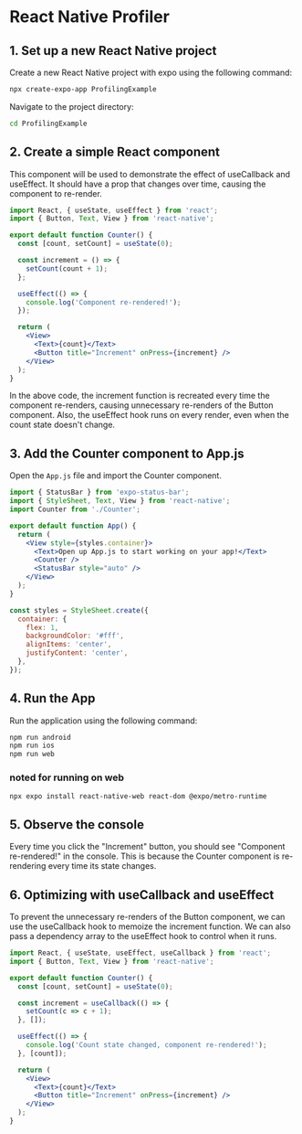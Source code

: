 
# React Native Profiler


## 1. Set up a new React Native project
Create a new React Native project with expo using the following command:

```bash
npx create-expo-app ProfilingExample
```
Navigate to the project directory:

```bash
cd ProfilingExample
```

## 2. Create a simple React component

This component will be used to demonstrate the effect of useCallback and useEffect. It should have a prop that changes over time, causing the component to re-render.

```jsx
import React, { useState, useEffect } from 'react';
import { Button, Text, View } from 'react-native';

export default function Counter() {
  const [count, setCount] = useState(0);

  const increment = () => {
    setCount(count + 1);
  };

  useEffect(() => {
    console.log('Component re-rendered!');
  });

  return (
    <View>
      <Text>{count}</Text>
      <Button title="Increment" onPress={increment} />
    </View>
  );
}
```

In the above code, the increment function is recreated every time the component re-renders, causing unnecessary re-renders of the Button component. Also, the useEffect hook runs on every render, even when the count state doesn't change.

## 3. Add the Counter component to App.js

Open the `App.js` file and import the Counter component.

```jsx
import { StatusBar } from 'expo-status-bar';
import { StyleSheet, Text, View } from 'react-native';
import Counter from './Counter';

export default function App() {
  return (
    <View style={styles.container}>
      <Text>Open up App.js to start working on your app!</Text>
      <Counter />
      <StatusBar style="auto" />
    </View>
  );
}

const styles = StyleSheet.create({
  container: {
    flex: 1,
    backgroundColor: '#fff',
    alignItems: 'center',
    justifyContent: 'center',
  },
});

```

## 4. Run the App


Run the application using the following command:

```bash
npm run android
npm run ios
npm run web
```

### noted for running on web

```
npx expo install react-native-web react-dom @expo/metro-runtime
```

## 5. Observe the console

Every time you click the "Increment" button, you should see "Component re-rendered!" in the console. This is because the Counter component is re-rendering every time its state changes.   

## 6. Optimizing with useCallback and useEffect

To prevent the unnecessary re-renders of the Button component, we can use the useCallback hook to memoize the increment function. We can also pass a dependency array to the useEffect hook to control when it runs.

```jsx
import React, { useState, useEffect, useCallback } from 'react';
import { Button, Text, View } from 'react-native';

export default function Counter() {
  const [count, setCount] = useState(0);

  const increment = useCallback(() => {
    setCount(c => c + 1);
  }, []);

  useEffect(() => {
    console.log('Count state changed, component re-rendered!');
  }, [count]);

  return (
    <View>
      <Text>{count}</Text>
      <Button title="Increment" onPress={increment} />
    </View>
  );
}
```